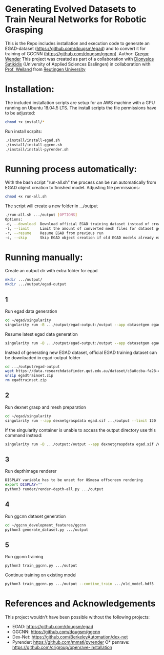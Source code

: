 # Generating Evolved Datasets to Train Neural Networks for Robotic Grasping
This is the Repo includes installation and execution code to generate an EGAD-dataset (https://github.com/dougsm/egad) and to convert it for training of GGCNN (https://github.com/dougsm/ggcnn).
Author: [Gregor Wender](https://github.com/Gregor-W)
This project was created as part of a collaboration with [Dionysios Satikidis](https://github.com/MrDio/) (University of Applied Sciences Esslingen) in collaboration with [Prof. Weiland](https://www.tec.reutlingen-university.de/fakultaet/personen/professoren/#jens-weiland) from [Reutingen University](https://www.reutlingen-university.de/home/)

# Installation:
The included installation scripts are setup for an AWS machine with a GPU running on Ubuntu 18.04.5 LTS.
The install scripts the file permissions have to be adjusted:
```bash
chmod +x install/*
```
Run install scrpits:
```bash
./install/install-egad.sh
./install/install-ggcnn.sh
./install/install-pyrender.sh
```

# Running process automatically:
With the bash script "run-all.sh" the process can be run automatically from EGAD object creation to finished model.
Adjusting file permissions:
```bash
chmod +x run-all.sh
```
The script will create a new folder in .../output
```bash
./run-all.sh .../output [OPTIONS]
Options:
-d, --download 	Download official EGAD training dataset instead of creating unique models
-l, --limit 	Limit the amount of converted mesh files for dataset generation (default=120)
-r, --resume 	Resume EGAD from previous run
-s, --skip 		Skip EGAD object creation if old EGAD models already exist
```

# Running manually:
Create an output dir with extra folder for egad
```bash
mkdir .../output/
mkdir .../output/egad-output
```

## 1
Run egad data generation
```bash
cd ~/egad/singularity
singularity run -B .../output/egad-output:/output --app datasetgen egad.sif
```
Resume latest egad data generation
```bash
singularity run -B .../output/egad-output:/output --app datasetgen egad.sif --resume
```
Instead of generating new EGAD dataset, official EGAD training dataset can be downloaded in egad-output folder
```bash
cd .../output/egad-output
wget https://data.researchdatafinder.qut.edu.au/dataset/c5a0ccba-fa28-4cb7-a9f8-4a7f93670344/resource/2b581c49-17f0-4941-8f8f-ffd4871c1117/download/egadtrainset.zip
unzip egadtrainset.zip
rm egadtrainset.zip
```

## 2
Run dexnet grasp and mesh preparation
```bash
cd ~/egad/singularity
singularity run --app dexnetgraspdata egad.sif .../output --limit 120
```
If the singularity container is unable to access the output directory use this command instead:
```bash
singularity run -B .../output:/output --app dexnetgraspdata egad.sif /output --limit 120
```

## 3
Run depthimage renderer
```bash
DISPLAY variable has to be unset for OSmesa offscreen rendering
export DISPLAY=""
python3 render/render-depth-all.py .../output
```

## 4
Run ggcnn dataset generation
```bash
cd ~/ggcnn_development_features/ggcnn
python3 generate_dataset.py .../output
```

## 5
Run ggcnn training
```bash
python3 train_ggcnn.py .../output
```
Continue training on existing model
```bash
python3 train_ggcnn.py .../output --contine_train .../old_model.hdf5
```

# References and Acknowledgements
This project wouldn't have been possible without the following projects:
* EGAD: https://github.com/dougsm/egad
* GGCNN: https://github.com/dougsm/ggcnn
* Dex-Net: https://github.com/BerkeleyAutomation/dex-net
* Pyrender: https://github.com/mmatl/pyrender
O* penrave: https://github.com/crigroup/openrave-installation


